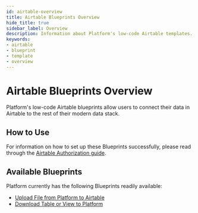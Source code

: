 ```yaml
---
id: airtable-overview
title: Airtable Blueprints Overview
hide_title: true
sidebar_label: Overview
description: Information about Platform's low-code Airtable templates.
keywords:
- airtable
- blueprint
- template
- overview
---
```


# Airtable Blueprints Overview

Platform's low-code Airtable blueprints allow users to connect their data in Airtable to the rest of their modern data stack.


## How to Use
For information on how to set up these Blueprints successfully, please read through the [Airtable Authorization guide](airtable-authorization.md).


## Available Blueprints
Platform currently has the following Blueprints readily available:

- [Upload File from Platform to Airtable](airtable-upload-file-from-shipyard-to-airtable.md)
- [Download Table or View to Platform](airtable-download-table-or-view-to-csv.md)

